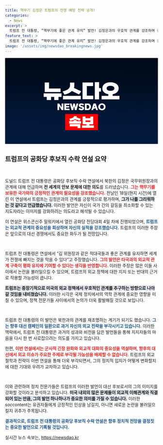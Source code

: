 ```yaml
---
title: 핵무기 김정은 트럼프의 전쟁 예방 전략 공개!
categories:
  - News
excerpt: >
  트럼프 전 대통령, “핵무기에 좋은 관계 유지” 발언! 김정은과의 우호적 관계를 강조하며 전쟁 예방 필요성을 역설한 그의 발언에 이목이 집중되고 있다.
feature_text: >
  트럼프 전 대통령, “핵무기에 좋은 관계 유지” 발언! 김정은과의 우호적 관계를 강조하며 전쟁 예방 필요성을 역설한 그의 발언에 이목이 집중되고 있다.
image: '/assets/img/newsdao_breakingnews.jpg'
---
```


<p><img src="/assets/img/newsdao_breakingnews.jpg" alt="pcversion 속보" /></p>

<h2 data-ke-size="size26">트럼프의 공화당 후보직 수락 연설 요약</h2>

<p data-ke-size="size16">&nbsp;</p>

<p>도널드 트럼프 전 대통령은 공화당 후보직 수락 연설에서 북한의 김정은 국무위원장과의 관계에 대해 언급하며 <strong>전 세계의 안보 문제에 대한 의도</strong>를 드러냈습니다. <b><span style="color: #ee2323;">그는 핵무기를 보유한 국가와의 긍정적인 관계의 필요성을 강조했습니다.</span></b> 전날인 18일(현지 시간)에 열린 이 연설에서 트럼프는 김정은과의 관계를 긍정적으로 평가하며, <b><span style="background-color: #21538527;">그가 나를 그리워하는 것 같다고 언급했습니다.</span></b> 이러한 발언은 자신이 국가 간의 갈등을 최소화할 수 있는 지도자라는 이미지를 강화하려는 의도라고 해석될 수 있습니다. </p>

<p>이 연설은 위스콘신주 밀워키에서 열린 공화당 전당대회 4일 차에 진행되었으며, <b><span style="color: #1a5490;">트럼프는 외교적 관계의 중요성을 회상하며 자신의 실적을 강조했습니다.</span></b> 트럼프의 이러한 주장은 앞으로의 대선 경쟁에서도 중요한 화두가 될 전망입니다.</p>

<p data-ke-size="size16">&nbsp;</p>

<p>트럼프 전 대통령은 연설에서 “김 위원장과 같은 적대국들과 좋은 관계를 유지하면 세계가 전쟁에 빠지는 것을 막을 수 있다”고 주장했습니다. <b><span style="color: #ee2323;">그의 발언은 타국과의 외교적 관계 구축이 평화 유지에 기여할 수 있다는 생각을 반영합니다.</span></b> 이러한 주장은 많은 이들 사이에서 논란을 불러일으킬 수 있으며, 트럼프의 외교 정책에 대한 지지 또는 반대의 근거로 작용할 가능성이 큽니다. </p>

<p><b><span style="background-color: #21538527;">트럼프는 중장기적으로 미국의 외교 정책에서 우호적인 관계를 추구하는 방향으로 나아갈 것임을 내비쳤습니다.</span></b> 이러한 시각은 국제 정치에서의 역학 관계에 중요한 영향을 미칠 수 있으며, 정책 전문가들 사이에서의 논의가 더욱 활발해질 것으로 보입니다.</p>

<p data-ke-size="size16">&nbsp;</p>

<p>트럼프 전 대통령의 이 발언은 북한과의 관계를 재조명하는 계기가 되기도 했습니다. <b><span style="color: #1a5490;">그는 향후 대선 캠페인의 일환으로 과거 자신의 외교 전략을 부각시키고 있습니다.</span></b> 이러한 맥락에서, 트럼프 전 대통령은 과거의 성과와 비전을 담은 발언들을 통해 지지자들의 마음을 다시 한 번 사로잡으려는 의도를 가지고 있습니다. </p>

<p>한편, <b><span style="color: #ee2323;">이번 연설에서는 군사적 긴장 완화와 외교적 대화의 중요성을 역설하며, 향후의 대선에서 외교 이슈가 주요한 주제로 부각될 가능성을 배제할 수 없습니다.</span></b> 트럼프의 외교 철학과 전략이 이번 연설을 통해 더욱 부각되면서, 그의 정치적 입지가 어떻게 변화할지에 대한 기대와 우려가 교차하고 있습니다.</p>

<p data-ke-size="size16">&nbsp;</p>

<p>이와 관련하여 정치 전문가들은 트럼프의 이러한 발언이 대선 후보로서의 그의 이미지를 강화할 것이라고 분석하고 있습니다. <b><span style="background-color: #21538527;">미국 내외의 많은 문제들이 외교적 이해관계와 직결되어 있는 만큼, 그의 발언 하나하나가 중요한 의미를 가질 수 있습니다.</span></b> 이러한<em>soc</em>content는 유권자들에게 긍정적인 인상을 남길지, 아니면 새로운 논란을 불러일으킬지 귀추가 주목됩니다. </p>

<p><b><span style="color: #1a5490;">결과적으로, 트럼프 전 대통령의 공화당 후보직 수락 연설은 향후 정치적 전망을 결정짓는 중요한 발언으로 기록될 것입니다.</span></b></p>
실시간 뉴스 속보는, <a href="https://newsdao.kr" rel="dofollow">https://newsdao.kr</a>


